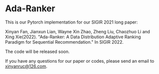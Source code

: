 # Ada-Ranker

This is our Pytorch implementation for our SIGIR 2021 long paper:

Xinyan Fan, Jianxun Lian, Wayne Xin Zhao, Zheng Liu, Chaozhuo Li and Xing Xie(2022). "Ada-Ranker: A Data Distribution Adaptive Ranking Paradigm for
Sequential Recommendation." In SIGIR 2022. 

The code will be released soon.


If you have any questions for our paper or codes, please send an email to xinyanruc@126.com.
